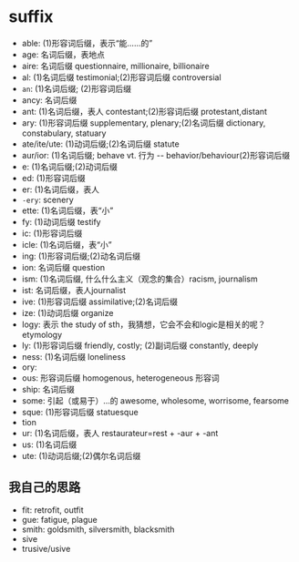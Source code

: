 # suffix

- able: (1)形容词后缀，表示“能……的”
- age: 名词后缀，表地点
- aire: 名词后缀 questionnaire, millionaire, billionaire
- al: (1)名词后缀 testimonial;(2)形容词后缀 controversial
- `an`: (1)名词后缀; (2)形容词后缀
- ancy: 名词后缀
- ant: (1)名词后缀，表人 contestant;(2)形容词后缀 protestant,distant
- ary: (1)形容词后缀 supplementary, plenary;(2)名词后缀 dictionary, constabulary, statuary
- ate/ite/ute: (1)动词后缀;(2)名词后缀 statute
- aur/ior: (1)名词后缀; behave vt. 行为 -- behavior/behaviour(2)形容词后缀
- e: (1)名词后缀;(2)动词后缀
- ed: (1)形容词后缀
- er: (1)名词后缀，表人
- `-ery`: scenery
- ette: (1)名词后缀，表“小”
- fy: (1)动词后缀 testify
- ic: (1)形容词后缀
- icle: (1)名词后缀，表“小”
- ing: (1)形容词后缀;(2)动名词后缀
- ion: 名词后缀 question
- ism: (1)名词后缀, 什么什么主义（观念的集合）racism, journalism
- ist: 名词后缀，表人journalist
- ive: (1)形容词后缀 assimilative;(2)名词后缀
- ize: (1)动词后缀 organize
- logy: 表示 the study of sth，我猜想，它会不会和logic是相关的呢？ etymology
- ly: (1)形容词后缀 friendly, costly; (2)副词后缀 constantly, deeply
- ness: (1)名词后缀 loneliness
- ory: 
- ous: 形容词后缀 homogenous, heterogeneous 形容词
- ship: 名词后缀
- some: 引起（或易于）…的 awesome, wholesome, worrisome, fearsome
- sque: (1)形容词后缀 statuesque
- tion
- ur: (1)名词后缀，表人 restaurateur=rest + -aur + -ant
- us: (1)名词后缀
- ute: (1)动词后缀;(2)偶尔名词后缀


## 我自己的思路

- fit: retrofit, outfit
- gue: fatigue, plague
- smith: goldsmith, silversmith, blacksmith
- sive
- trusive/usive
